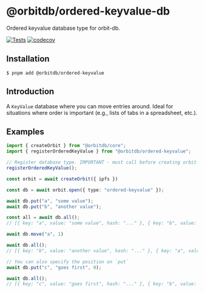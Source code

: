 # @orbitdb/ordered-keyvalue-db
Ordered keyvalue database type for orbit-db.

[![Tests](https://github.com/orbitdb/ordered-keyvalue-db/actions/workflows/run-test.yml/badge.svg?branch=main)](https://github.com/orbitdb/ordered-keyvalue-db/actions/workflows/tests.yml)
[![codecov](https://codecov.io/gh/orbitdb/ordered-keyvalue-db/graph/badge.svg?token=7OZK4BJDej)](https://codecov.io/gh/orbitdb/ordered-keyvalue-db)

## Installation
```
$ pnpm add @orbitdb/ordered-keyvalue
```
## Introduction
A `KeyValue` database where you can move entries around. Ideal for situations where order is important (e.g., lists of tabs in a spreadsheet, etc.). 

## Examples

```ts
import { createOrbit } from "@orbitdb/core";
import { registerOrderedKeyValue } from "@orbitdb/ordered-keyvalue";

// Register database type. IMPORTANT - must call before creating orbit instance !
registerOrderedKeyValue();

const orbit = await createOrbit({ ipfs })

const db = await orbit.open({ type: "ordered-keyvalue" });

await db.put("a", "some value");
await db.put("b", "another value");

const all = await db.all();
// [{ key: "a", value: "some value", hash: "..." }, { key: "b", value: "another value", hash: "..." }]

await db.move("a", 1)

await db.all();
// [{ key: "b", value: "another value", hash: "..." }, { key: "a", value: "some value", hash: "..." }]

// You can also specify the position on `put`
await db.put("c", "goes first", 0);

await db.all();
// [{ key: "c", value: "goes first", hash: "..." }, { key: "b", value: "another value", hash: "..." }, { key: "a", value: "some value", hash: "..." }]

```
